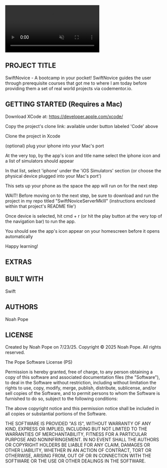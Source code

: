 <video loop autoplay muted src="SwiftNoviceMkII/Support/SwiftNoviceMkIIDemo.mp4">
Your browser does not support the accompanying demo video.
</video>

PROJECT TITLE
---------------------------------------------
SwiftNovice - A bootcamp in your pocket! SwiftNovice guides the user through prerequisite courses that got me to where I am today before providing them a set of real world projects via codementor.io.

GETTING STARTED (Requires a Mac)
---------------------------------------------
Download XCode at: https://developer.apple.com/xcode/

Copy the project's clone link: available under button labeled 'Code' above

Clone the project in Xcode

(optional) plug your iphone into your Mac's port

At the very top, by the app's icon and title name select the iphone icon and a list of simulators should appear

In that list, select 'iphone' under the 'iOS Simulators' section (or choose the physical device plugged into your Mac's port')

This sets up your phone as the space the app will run on for the next step

WAIT! Before moving on to the next step, be sure to download and run the project in my repo titled "SwiftNoviceServerMkIII" (instructions enclosed within that project's README file')

Once device is selected, hit cmd + r (or hit the play button at the very top of the navigation bar) to run the app. 

You should see the app's icon appear on your homescreen before it opens automatically

Happy learning!

EXTRAS
---------------------------------------------

BUILT WITH
---------------------------------------------
Swift

AUTHORS
---------------------------------------------
Noah Pope

LICENSE
---------------------------------------------
Created by Noah Pope on 7/23/25.
Copyright © 2025 Noah Pope. All rights reserved.

The Pope Software License (PS)

Permission is hereby granted, free of charge, to any person obtaining a copy
of this software and associated documentation files (the "Software"), to deal
in the Software without restriction, including without limitation the rights
to use, copy, modify, merge, publish, distribute, sublicense, and/or sell
copies of the Software, and to permit persons to whom the Software is
furnished to do so, subject to the following conditions:

The above copyright notice and this permission notice shall be included in all
copies or substantial portions of the Software.

THE SOFTWARE IS PROVIDED "AS IS", WITHOUT WARRANTY OF ANY KIND, EXPRESS OR
IMPLIED, INCLUDING BUT NOT LIMITED TO THE WARRANTIES OF MERCHANTABILITY,
FITNESS FOR A PARTICULAR PURPOSE AND NONINFRINGEMENT. IN NO EVENT SHALL THE
AUTHORS OR COPYRIGHT HOLDERS BE LIABLE FOR ANY CLAIM, DAMAGES OR OTHER
LIABILITY, WHETHER IN AN ACTION OF CONTRACT, TORT OR OTHERWISE, ARISING FROM,
OUT OF OR IN CONNECTION WITH THE SOFTWARE OR THE USE OR OTHER DEALINGS IN THE
SOFTWARE.
